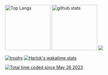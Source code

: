 
<p align="left"> 
  <img alt="Top Langs" height="150px" src="https://github-readme-stats.vercel.app/api/top-langs/?username=ask-t&layout=compact&show_icons=true&title_color=fff&icon_color=79ff97&text_color=9f9f9f&bg_color=151515" />
  <img alt="github stats" height="150px" src="https://github-readme-stats.vercel.app/api?username=ask-t&rank_icon=github&show_icons=true&title_color=fff&icon_color=79ff97&text_color=9f9f9f&bg_color=151515" />
  <a href="http://www.github.com/ask-t"><img src="https://github-readme-streak-stats.herokuapp.com/?user=ask-t&stroke=ffffff&background=1c1917&ring=0891b2&fire=0891b2&currStreakNum=ffffff&currStreakLabel=0891b2&sideNums=ffffff&sideLabels=ffffff&dates=ffffff&hide_border=true" /></a>
</p>

[![trophy](https://github-profile-trophy.vercel.app/?username=ask-t&theme=onedark&column=7)](https://github.com/ryo-ma/github-profile-trophy)
[![Harlok's wakatime stats](https://github-readme-stats.vercel.app/api/wakatime?username=ask_t)](https://github.com/anuraghazra/github-readme-stats)

<a href="https://wakatime.com/@24a83773-d3a5-4d76-91fd-8e0dedd9ed36"><img src="https://wakatime.com/badge/user/24a83773-d3a5-4d76-91fd-8e0dedd9ed36.svg" alt="Total time coded since May 26 2023" /></a>



<!--

**ask-t/ask-t** is a ✨ _special_ ✨ repository because its `README.md` (this file) appears on your GitHub profile.

Here are some ideas to get you started:

- 🔭 I’m currently working on ...
- 🌱 I’m currently learning ...
- 👯 I’m looking to collaborate on ...
- 🤔 I’m looking for help with ...
- 💬 Ask me about ...
- 📫 How to reach me: ...
- 😄 Pronouns: ...
- ⚡ Fun fact: ...
-->
